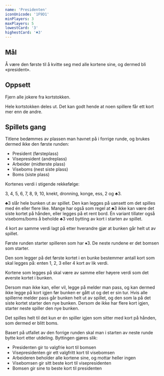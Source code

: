 ```yaml
---
name: 'Presidenten'
iconUnicode: '1F9D1'
minPlayers: 3
maxPlayers: 5
lowestCard: '3'
highestCard: '♣3'
---
```

## Mål

Å være den første til å kvitte seg med alle kortene sine, og dermed bli «president».

## Oppsett

Fjern alle jokere fra kortstokken.

Hele kortstokken deles ut. Det kan godt hende at noen spillere får ett kort mer enn
de andre.

## Spillets gang

Titlene bedømmes av plassen man havnet på i forrige runde, og brukes dermed ikke
den første runden:
- President (førsteplass)
- Visepresident (andreplass)
- Arbeider (midterste plass)
- Viseboms (nest siste plass)
- Boms (siste plass)

Kortenes verdi i stigende rekkefølge:

3, 4, 5, 6, 7, 8, 9, 10, knekt, dronning, konge, ess, 2 og ♣3.

♣3 slår hele bunken ut av spillet. Den kan legges på uansett om det spilles med én
eller flere like. Mange har også som regel at ♣3 ikke kan være det siste kortet på hånden, eller legges på et rent bord. Én variant tillater også viseboms/boms å beholde ♣3 ved bytting av kort i starten av spillet.

4 kort av samme verdi lagt på etter hverandre gjør at bunken går helt ut av spillet.

Første runden starter spilleren som har ♦3. De neste rundene er det bomsen som
starter.

Den som legger på det første kortet i en bunke bestemmer antall kort som skal
legges på: enten 1, 2, 3 eller 4 kort av lik verdi.

Kortene som legges på skal være av samme eller høyere verdi som det øverste kortet
i bunken.

Dersom man ikke kan, eller vil, legge på melder man pass, og kan dermed ikke legge
på kort igjen før bunken er gått ut og det er sin tur. Hvis alle spillerne melder pass går bunken helt ut av spillet, og den som la på det siste kortet starter den nye bunken. Dersom de ikke har flere kort igjen, starter neste spiller den nye bunken.

Det spilles helt til det kun er én spiller igjen som sitter med kort på hånden,
som dermed er blitt boms.

Basert på utfallet av den forrige runden skal man i starten av neste runde bytte
kort etter utdeling. Byttingen gjøres slik:
- Presidenten gir to valgfrie kort til bomsen
- Visepresidenten gir ett valgfritt kort til visebomsen
- Arbeideren beholder alle kortene sine, og mottar heller ingen
- Visebomsen gir sitt beste kort til visepresidenten
- Bomsen gir sine to beste kort til presidenten
